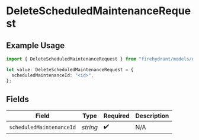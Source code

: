 # DeleteScheduledMaintenanceRequest

## Example Usage

```typescript
import { DeleteScheduledMaintenanceRequest } from "firehydrant/models/operations";

let value: DeleteScheduledMaintenanceRequest = {
  scheduledMaintenanceId: "<id>",
};
```

## Fields

| Field                    | Type                     | Required                 | Description              |
| ------------------------ | ------------------------ | ------------------------ | ------------------------ |
| `scheduledMaintenanceId` | *string*                 | :heavy_check_mark:       | N/A                      |